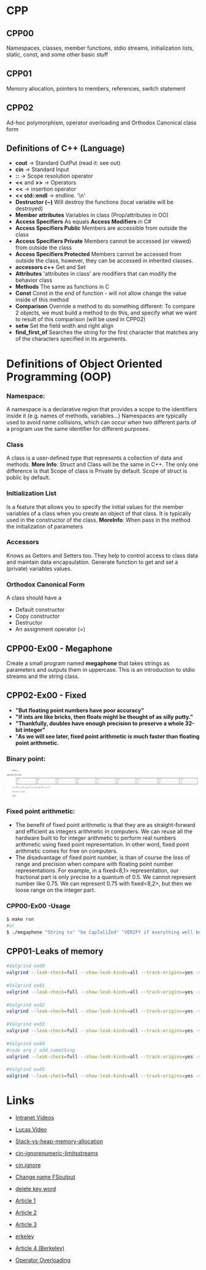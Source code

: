 # CPP

## CPP00
Namespaces, classes, member functions, stdio streams,
initialization lists, static, const, and some other basic
stuff

## CPP01
Memory allocation, pointers to members,
references, switch statement

## CPP02
Ad-hoc polymorphism, operator overloading
and Orthodox Canonical class form

## Definitions of C++ (Language)
* **cout** -> Standard OutPut (read it: see out)
* **cin** -> Standard Input
* **::** -> Scope resolution operator
* **<<** and **>>** -> Operators
* **<<** -> insertion operator
* **<< std::endl** -> endline. '\n'
* **Destructor (~)** Will destroy the functions (local variable will be destroyed)
* **Member attributes** Variables in class (Prop/attributes in OO)
* **Access Specifiers** As equals **Access Modifiers** in C#
* **Access Specifiers Public** Members are accessible from outside the class
* **Access Specifiers Private** Members cannot be accessed (or viewed) from outside the class
* **Access Specifiers Protected** Members cannot be accessed from outside the class, however, they can be accessed in inherited classes.
* **accessors c++** Get and Set
* **Attributes** 'attributes in class' are modifiers that can modify the behavior class
* **Methods** The same as functions in C
* **Const** Const in the end of function - will not allow change the value inside of this method
* **Comparison** Override a method to do something different: To compare 2 objects, we must build a method to do this, and specify what we
want to result of this comparison (will be used in CPP02)
* **setw** Set the field width and right align
* **find_first_of** Searches the string for the first character that matches any of the characters specified in its arguments.

# Definitions of Object Oriented Programming (OOP)
### Namespace:
A namespace is a declarative region that provides a scope to the identifiers inside it (e.g. names of methods, variables...)
Namespaces are typically used to avoid name collisions, which can occur when two different parts of a program use the same identifier for different purposes.
### Class
A class is a user-defined type that represents a collection of data and methods. **More Info**: Struct and Class will be the same in C++. The only one difference is that Scope of class is Private by default. Scope of struct is public by default.
### Initialization List
Is a feature that allows you to specify the initial values for the member variables of a class when you create an object of that class. It is typically used in the constructor of the class. **MoreInfo**: When pass in the method the initialization of parameters

### Accessors
Knows as Getters and Setters too. They help to control access to class data and maintain data encapsulation.
Generate function to get and set a (private) variables values.

### Orthodox Canonical Form
A class should have a
* Default constructor
* Copy constructor
* Destructor
* An assignment operator (=)


## CPP00-Ex00 - Megaphone
Create a small program named **megaphone** that takes strings as parameters and outputs them in uppercase.
This is an introduction to stdio streams and the string class.

## CPP02-Ex00 - Fixed
* __"But floating point numbers have poor accuracy"__
* __"If ints are like bricks, then floats might be thought of as silly putty."__
* __"Thankfully, doubles have enough precision to preserve a whole 32-bit integer"__
* "__As we will see later, fixed point arithmetic is much faster than floating point arithmetic.__

### Binary point:
![Binary Point](./img/Binary%20Point.png)

### Fixed point arithmetic:
* The benefit of fixed point arithmetic is that they are as straight-forward and efficient as integers arithmetic in computers. We can reuse all the hardware built to for integer arithmetic to perform real numbers arithmetic using fixed point representation. In other word, fixed point arithmetic comes for free on computers.
* The disadvantage of fixed point number, is than of course the loss of range and precision when compare with floating point number representations. For example, in a fixed<8,1> representation, our fractional part is only precise to a quantum of 0.5. We cannot represent number like 0.75. We can represent 0.75 with fixed<8,2>, but then we loose range on the integer part.




### CPP00-Ex00 -Usage
```Bash
$ make run
#or
$ ./megaphone "String to" "be CapTaliZed" "VERIFY if everything well be FiNe!!00"
```
## CPP01-Leaks of memory
```Bash
#Valgrind ex00
valgrind --leak-check=full --show-leak-kinds=all --track-origins=yes -s ./00-brainz

#Valgrind ex01
valgrind --leak-check=full --show-leak-kinds=all --track-origins=yes -s ./01-moar-brainz

#Valgrind ex02
valgrind --leak-check=full --show-leak-kinds=all --track-origins=yes -s ./02-brain

#Valgrind ex03
valgrind --leak-check=full --show-leak-kinds=all --track-origins=yes -s ./03-un-violence

#Valgrind ex04
#code arq / add something
valgrind --leak-check=full --show-leak-kinds=all --track-origins=yes -s ./04-replace arq a X

#Valgrind ex05
valgrind --leak-check=full --show-leak-kinds=all --track-origins=yes -s ./05-harl
```




# Links
* [Intranet Videos](https://elearning.intra.42.fr/notions/piscine-c-d00-c-basics/subnotions)
* [Lucas Video](https://www.youtube.com/watch?v=TnrQMtxPeEg)
* [Stack-vs-heap-memory-allocation](https://www.geeksforgeeks.org/stack-vs-heap-memory-allocation/)
* [cin-ignorenumeric-limitsstreams](https://stackoverflow.com/questions/25020129/cin-ignorenumeric-limitsstreamsizemax-n)
* [cin.ignore](https://pt.stackoverflow.com/questions/319622/quando-usar-o-cin-ignore-em-c)
* [Change name FSoutput](https://www.techiedelight.com/convert-std-string-const-char-cpp/)
* [delete key word](https://www.geeksforgeeks.org/delete-in-c/)

* [Article 1](https://www.cprogramming.com/tutorial/floating_point/understanding_floating_point.html)
* [Article 2](https://www.cprogramming.com/tutorial/floating_point/understanding_floating_point_representation.html)
* [Article 3](https://www.cprogramming.com/tutorial/floating_point/understanding_floating_point_printing.html)
* [erkeley](https://en.wikipedia.org/wiki/University_of_California,_Berkeley#Notable_alumni.2C_faculty.2C_and_staff)
* [Article 4 (Berkeley)](https://inst.eecs.berkeley.edu//~cs61c/sp06/handout/fixedpt.html)
* [Operator Overloading](https://en.cppreference.com/w/cpp/language/operators)
